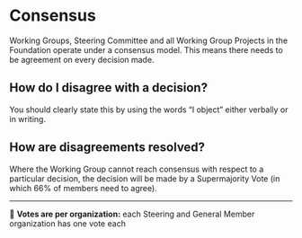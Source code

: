 # Consensus

Working Groups, Steering Committee and all Working Group Projects in the Foundation operate under a consensus model. This means there needs to be agreement on every decision made. 

## How do I disagree with a decision?

You should clearly state this by using the words “I object” either verbally or in writing. 

## How are disagreements resolved?

Where the Working Group cannot reach consensus with respect to a particular decision, the decision will be made by a Supermajority Vote (in which 66% of members need to agree).

---

🌱 **Votes are per organization:** each Steering and General Member organization has one vote each

